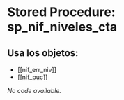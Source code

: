 # Stored Procedure: sp_nif_niveles_cta

## Usa los objetos:
- [[nif_err_niv]]
- [[nif_puc]]

*No code available.*
